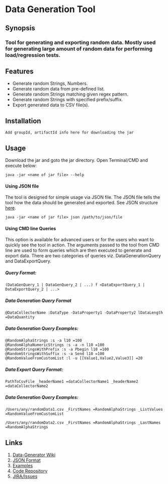 # Data Generation Tool

## Synopsis
### Tool for generating and exporting random data. Mostly used for generating large amount of random data for performing load/regression tests.

## Features

 - Generate random Strings, Numbers.
 - Generate random data from pre-defined list.
 - Generate random Strings matching given regex pattern.
 - Generate random Strings with specified prefix/suffix.
 - Export generated data to CSV file(s).

## Installation

    Add groupId, artifactId info here for downloading the jar

## Usage
Download the jar and goto the jar directory. Open Terminal/CMD and execute below:

    java -jar <name of jar file> --help

#### Using JSON file
The tool is designed for simple usage via JSON file. The JSON file tells the tool how the data should be generated and exported. See JSON structure [here](https://confluence.cdk.com/display/EA/Data-Generator+Tool+Wiki#Data-GeneratorToolWiki-JSONUsage:).

    java -jar <name of jar file> json /path/to/json/file

#### Using CMD line Queries
This option is available for advanced users or for the users who want to quickly see the tool in action. The arguments passed to the tool from CMD line are used to form queries which are then executed to generate and export data. There are two categories of queries viz. DataGenerationQuery and DataExportQuery.

##### Query Format:

    (DataGenQuery_1 | DataGenQuery_2 | ...) f <DataExportQuery_1 | DataExportQuery_2 | ...>

##### Data Generation Query Format

    @DataCollectorName :DataType -DataProperty1 -DataProperty2 lDataLength =DataQuantity

##### Data Generation Query Examples:

    @RandomAlphaStrings :s -a l10 =100
    @RandomAlphaNumericStrings :s -a -n l10 =100
    @RandomStringsWithPrefix :s -a Pbegin l10 =100
    @RandomStringsWithSuffix :s -a Send l10 =100
    @RandomValueFromCustomList :l -u [[Value1,Value2,Value3]] =20

##### Data Export Query Format:

    PathToCsvFile _headerName1 =dataCollectorName1 _headerName2 =dataCollectorName2

##### Data Generation Query Examples:

    /Users/any/randomData1.csv _FirstNames =RandomAlphaStrings _ListValues =RandomValueFromCustomList
    
    /Users/any/randomData2.csv _FirstNames =RandomAlphaStrings _LastNames =RandomAlphaStrings

## Links

 1. [Data-Generator Wiki](https://confluence.cdk.com/display/EA/Data-Generator+Tool+Wiki)
 2. [JSON Format](https://confluence.cdk.com/display/EA/Data-Generator+Tool+Wiki#Data-GeneratorToolWiki-JSONUsage:)
 3. [Examples](https://confluence.cdk.com/display/EA/Data-Generator+Tool+Examples)
 4. [Code Repository]()
 5. [JIRA/Issues]()

